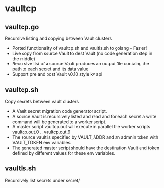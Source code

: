 # vaultcp

## vaultcp.go
Recursive listing and copying between Vault clusters

* Ported functionality of vaultcp.sh and vaultls.sh to golang - Faster!
* Live copy from source Vault to dest Vault (no code generation step in the middle)
* Recursive list of a source Vault produces an output file containg the path to each secret and its data value
* Support pre and post Vault v0.10 style kv api

## vaultcp.sh
Copy secrets between vault clusters

* A Vault secret migration code generator script.
* A source Vault is recursively listed and read and for each secret a write command will be generated to a worker script.
* A master script vaultcp.out will execute in parallel the worker scripts vaultcp.out.0 .. vaultcp.out.9
* The source vault is specified by VAULT_ADDR and an admnin token with VAULT_TOKEN env variables.
* The generated master script should have the destination Vault and token defined by different values for these env variables.

## vaultls.sh
Recursively list secrets under secret/
